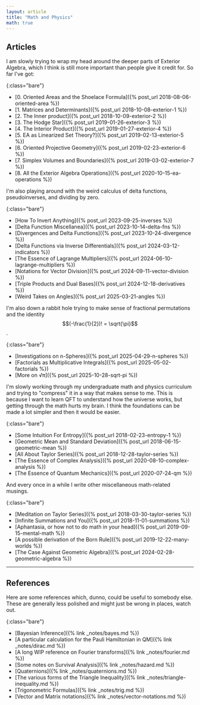 ```yaml
---
layout: article
title: "Math and Physics"
math: true
---
```


## Articles

I am slowly trying to wrap my head around the deeper parts of Exterior Algebra, which I think is still more important than people give it credit for. So far I've got:

{:class="bare"}
* [0. Oriented Areas and the Shoelace Formula]({% post_url 2018-08-06-oriented-area %})
* [1. Matrices and Determinants]({% post_url 2018-10-08-exterior-1 %})
* [2. The Inner product]({% post_url 2018-10-09-exterior-2 %})
* [3. The Hodge Star]({% post_url 2019-01-26-exterior-3 %})
* [4. The Interior Product]({% post_url 2019-01-27-exterior-4 %})
* [5. EA as Linearized Set Theory?]({% post_url 2019-02-13-exterior-5 %})
* [6. Oriented Projective Geometry]({% post_url 2019-02-23-exterior-6 %})
* [7. Simplex Volumes and Boundaries]({% post_url 2019-03-02-exterior-7 %})
* [8. All the Exterior Algebra Operations]({% post_url 2020-10-15-ea-operations %})

I'm also playing around with the weird calculus of delta functions, pseudoinverses, and dividing by zero.

{:class="bare"}
* [How To Invert Anything]({% post_url 2023-09-25-inverses %})
* [Delta Function Miscellanea]({% post_url 2023-10-14-delta-fns %})
* [Divergences and Delta Functions]({% post_url 2023-10-24-divergence %})
* [Delta Functions via Inverse Differentials]({% post_url 2024-03-12-indicators %})
* [The Essence of Lagrange Multipliers]({% post_url 2024-06-10-lagrange-multipliers %})
* [Notations for Vector Division]({% post_url 2024-09-11-vector-division %})
* [Triple Products and Dual Bases]({% post_url 2024-12-18-derivatives %})
* [Weird Takes on Angles]({% post_url 2025-03-21-angles %})

I'm also down a rabbit hole trying to make sense of fractional permutations and the identity $$(-\frac{1}{2})! = \sqrt{\pi}$$.

{:class="bare"}
* [Investigations on n-Spheres]({% post_url 2025-04-29-n-spheres %})
* [Factorials as Multiplicative Integrals]({% post_url 2025-05-02-factorials %})
* [More on √π]({% post_url 2025-10-28-sqrt-pi %})

I'm slowly working through my undergraduate math and physics curriculum and trying to "compress" it in a way that makes sense to me. This is because I want to learn QFT to understand how the universe works, but getting through the math hurts my brain. I think the foundations can be made a lot simpler and then it would be easier.

{:class="bare"}
* [Some Intuition For Entropy]({% post_url 2018-02-23-entropy-1 %})
* [Geometric Mean and Standard Deviation]({% post_url 2018-06-15-geometric-mean %})
* [All About Taylor Series]({% post_url 2018-12-28-taylor-series %})
* [The Essence of Complex Analysis]({% post_url 2020-08-10-complex-analysis %})
* [The Essence of Quantum Mechanics]({% post_url 2020-07-24-qm %})

And every once in a while I write other miscellaneous math-related musings.

{:class="bare"}
* [Meditation on Taylor Series]({% post_url 2018-03-30-taylor-series %})
* [Infinite Summations and You]({% post_url 2018-11-01-summations %})
* [Aphantasia, or how not to do math in your head]({% post_url 2019-09-15-mental-math %})
* [A possible derivation of the Born Rule]({% post_url 2019-12-22-many-worlds %})
* [The Case Against Geometric Algebra]({% post_url 2024-02-28-geometric-algebra %})


------------

## References

Here are some references which, dunno, could be useful to somebody else. These are generally less polished and might just be wrong in places, watch out.

{:class="bare"}
* [Bayesian Inference]({% link _notes/bayes.md %})
* [A particular calculation for the Pauli Hamiltonian in QM]({% link _notes/dirac.md %})
* [A long WIP reference on Fourier transforms]({% link _notes/fourier.md %})
* [Some notes on Survival Analysis]({% link _notes/hazard.md %})
* [Quaternions]({% link _notes/quaternions.md %})
* [The various forms of the Triangle Inequality]({% link _notes/triangle-inequality.md %})
* [Trigonometric Formulas]({% link _notes/trig.md %})
* [Vector and Matrix notations]({% link _notes/vector-notations.md %})

